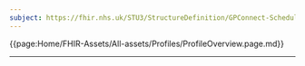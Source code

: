 ```yaml
---
subject: https://fhir.nhs.uk/STU3/StructureDefinition/GPConnect-Schedule-1
---
```


{{page:Home/FHIR-Assets/All-assets/Profiles/ProfileOverview.page.md}}

---